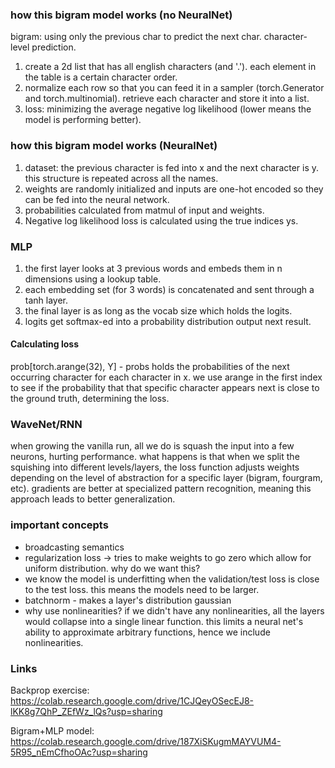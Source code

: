 ### how this bigram model works (no NeuralNet)
bigram: using only the previous char to predict the next char. character-level prediction.
1. create a 2d list that has all english characters (and '.'). each element in the table is a certain character order.
2. normalize each row so that you can feed it in a sampler (torch.Generator and torch.multinomial). retrieve each character and store it into a list. 
3. loss: minimizing the average negative log likelihood (lower means the model is performing better).

### how this bigram model works (NeuralNet)
1. dataset: the previous character is fed into x and the next character is y. this structure is repeated across all the names.
2. weights are randomly initialized and inputs are one-hot encoded so they can be fed into the neural network.
3. probabilities calculated from matmul of input and weights.
4. Negative log likelihood loss is calculated using the true indices ys.

### MLP
1. the first layer looks at 3 previous words and embeds them in n dimensions using a lookup table.
2. each embedding set (for 3 words) is concatenated and sent through a tanh layer.
3. the final layer is as long as the vocab size which holds the logits.
4. logits get softmax-ed into a probability distribution output next result.

#### Calculating loss
prob[torch.arange(32), Y] - 
probs holds the probabilities of the next occurring character for each character in x. we use arange in the first index to see if the probability that that specific character appears next is close to the ground truth, determining the loss.

### WaveNet/RNN
when growing the vanilla run, all we do is squash the input into a few neurons, hurting performance.
what happens is that when we split the squishing into different levels/layers, the loss function adjusts weights depending on the level of abstraction for a specific layer (bigram, fourgram, etc). gradients are better at specialized pattern recognition, meaning this approach leads to better generalization.

### important concepts
* broadcasting semantics
* regularization loss -> tries to make weights to go zero which allow for uniform distribution. why do we want this?
* we know the model is underfitting when the validation/test loss is close to the test loss. this means the models need to be larger.
* batchnorm - makes a layer's distribution gaussian
* why use nonlinearities? if we didn't have any nonlinearities, all the layers would collapse into a single linear function. this limits a neural net's ability to approximate arbitrary functions, hence we include nonlinearities. 

### Links
Backprop exercise: https://colab.research.google.com/drive/1CJQeyOSecEJ8-lKK8g7QhP_ZEfWz_lQs?usp=sharing

Bigram+MLP model: https://colab.research.google.com/drive/187XiSKugmMAYVUM4-5R95_nEmCfhoOAc?usp=sharing
